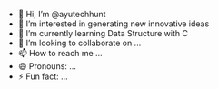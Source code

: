 - 👋 Hi, I’m @ayutechhunt
- 👀 I’m interested in generating new innovative ideas
- 🌱 I’m currently learning Data Structure with C
- 💞️ I’m looking to collaborate on ...
- 📫 How to reach me ...
- 😄 Pronouns: ...
- ⚡ Fun fact: ...

<!---
ayutechhunt/ayutechhunt is a ✨ special ✨ repository because its `README.md` (this file) appears on your GitHub profile.
You can click the Preview link to take a look at your changes.
--->
